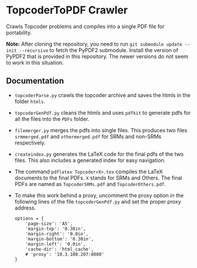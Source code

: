 # TopcoderToPDF Crawler
Crawls Topcoder problems and compiles into a single PDF file for portability.

__Note:__ After cloning the repository, you need to run ```git submodule update --init --recursive``` to fetch the PyPDF2 submodule. Install the version of PyPDF2 that is provided in this repository. The newer versions do not seem to work in this situation.

Documentation
------------
* ```topcoderParse.py``` crawls the topcoder archive and saves the htmls in the folder ```htmls```.
* ```topcoderGenPdf.py``` cleans the htmls and uses ```pdfkit``` to generate pdfs for all the files into the ```PDFs``` folder.
* ```filemerger.py``` merges the pdfs into single files. This produces two files ```srmmerged.pdf``` and ```othermerged.pdf``` for SRMs and non-SRMs respectively.
* ```createindex.py``` generates the LaTeX code for the final pdfs of the two files. This also includes a generated index for easy navigation.
* The command ```pdflatex Topcoder<X>.tex``` compiles the LaTeX documents to the final PDFs. ```X``` stands for SRMs and Others. The final PDFs are named as ```TopcoderSRMs.pdf``` and ```TopcoderOthers.pdf```.
* To make this work behind a proxy, uncomment the proxy option in the following lines of the file ```topcoderGenPdf.py``` and set the proper proxy address.

    ```
    options = {
	    'page-size': 'A5',
	    'margin-top': '0.30in',
	    'margin-right': '0.0in',
	    'margin-bottom': '0.30in',
	    'margin-left': '0.0in',
	    'cache-dir': 'html_cache',
	    # 'proxy': '10.3.100.207:8080'
	}
	```
